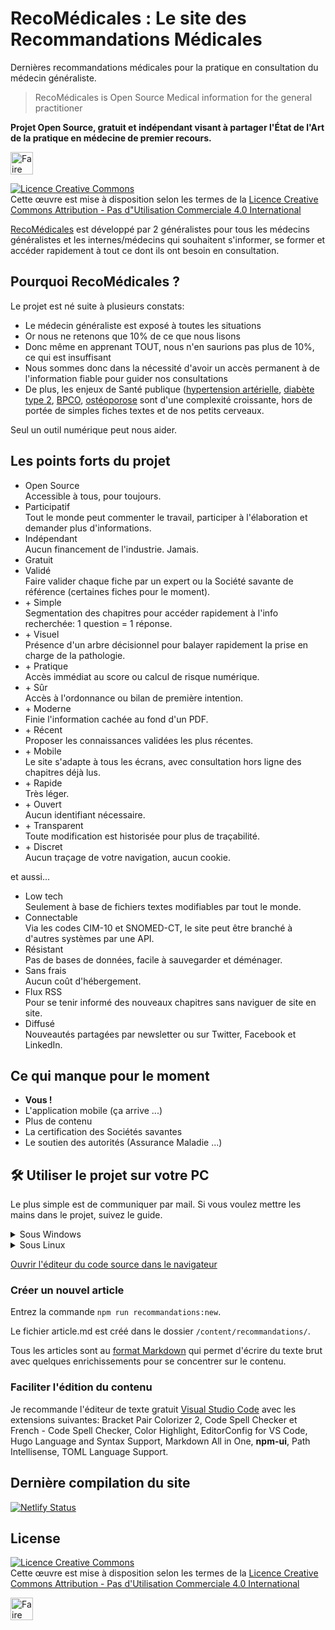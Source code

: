 # RecoMédicales : Le site des Recommandations Médicales

Dernières recommandations médicales pour la pratique en consultation du médecin généraliste.

> RecoMédicales is Open Source Medical information for the general practitioner

**Projet Open Source, gratuit et indépendant visant à partager l'État de l'Art de la pratique en médecine de premier recours.**

<a href="https://ko-fi.com/I3I4JVDWX" target="_blank" rel="external nofollow noopener"><img height="36" src="https://storage.ko-fi.com/cdn/kofi3.png?v=3" alt="Faire un don via ko-fi.com"></a>

<a rel="license" href="http://creativecommons.org/licenses/by-nc/4.0/"><img alt="Licence Creative Commons" style="border-width:0" src="https://i.creativecommons.org/l/by-nc/4.0/88x31.png"></a><br>Cette œuvre est mise à disposition selon les termes de la <a rel="license" href="http://creativecommons.org/licenses/by-nc/4.0/">Licence Creative Commons Attribution - Pas d"Utilisation Commerciale 4.0 International</a>

[RecoMédicales](https://recomedicales.fr) est développé par 2 généralistes pour tous les médecins généralistes et les internes/médecins qui souhaitent s'informer, se former et accéder rapidement à tout ce dont ils ont besoin en consultation.

## Pourquoi RecoMédicales ?

Le projet est né suite à plusieurs constats:

- Le médecin généraliste est exposé à toutes les situations
- Or nous ne retenons que 10% de ce que nous lisons
- Donc même en apprenant TOUT, nous n'en saurions pas plus de 10%, ce qui est insuffisant
- Nous sommes donc dans la nécessité d'avoir un accès permanent à de l'information fiable pour guider nos consultations
- De plus, les enjeux de Santé publique ([hypertension artérielle](https://recomedicales.fr/recommandations/hypertension-arterielle/), [diabète type 2](https://recomedicales.fr/recommandations/diabete-type-2/), [BPCO](https://recomedicales.fr/recommandations/bronchopneumopathie-chronique-obstructive/), [ostéoporose](https://recomedicales.fr/recommandations/osteoporose/) sont d'une complexité croissante, hors de portée de simples fiches textes et de nos petits cerveaux.

Seul un outil numérique peut nous aider.

## Les points forts du projet

- Open Source  
  Accessible à tous, pour toujours.
- Participatif  
  Tout le monde peut commenter le travail, participer à l'élaboration et demander plus d'informations.
- Indépendant  
  Aucun financement de l'industrie. Jamais.
- Gratuit
- Validé  
  Faire valider chaque fiche par un expert ou la Société savante de référence (certaines fiches pour le moment).
- \+ Simple  
  Segmentation des chapitres pour accéder rapidement à l'info recherchée: 1 question = 1 réponse.
- \+ Visuel  
  Présence d'un arbre décisionnel pour balayer rapidement la prise en charge de la pathologie.
- \+ Pratique  
  Accès immédiat au score ou calcul de risque numérique.
- \+ Sûr  
  Accès à l'ordonnance ou bilan de première intention.
- \+ Moderne  
  Finie l'information cachée au fond d'un PDF.
- \+ Récent  
  Proposer les connaissances validées les plus récentes.
- \+ Mobile  
  Le site s'adapte à tous les écrans, avec consultation hors ligne des chapitres déjà lus.
- \+ Rapide  
  Très léger.
- \+ Ouvert  
  Aucun identifiant nécessaire.
- \+ Transparent  
  Toute modification est historisée pour plus de traçabilité.
- \+ Discret  
  Aucun traçage de votre navigation, aucun cookie.

et aussi...

- Low tech  
  Seulement à base de fichiers textes modifiables par tout le monde.
- Connectable  
  Via les codes CIM-10 et SNOMED-CT, le site peut être branché à d'autres systèmes par une API.
- Résistant  
  Pas de bases de données, facile à sauvegarder et déménager.
- Sans frais  
  Aucun coût d'hébergement.
- Flux RSS  
  Pour se tenir informé des nouveaux chapitres sans naviguer de site en site.
- Diffusé  
  Nouveautés partagées par newsletter ou sur Twitter, Facebook et LinkedIn.

## Ce qui manque pour le moment

- **Vous !**
- L'application mobile (ça arrive ...)
- Plus de contenu
- La certification des Sociétés savantes
- Le soutien des autorités (Assurance Maladie ...)

## 🛠️ Utiliser le projet sur votre PC

Le plus simple est de communiquer par mail. Si vous voulez mettre les mains dans le projet, suivez le guide.

<details>
  <summary>Sous Windows</summary>

  1. Sur le PC, aller dans le dossier (au choix) où placer le projet et lancer Powershell ou le Terminal de Windows en mode administrateur (clic droit dans le dossier sous Windows 11)
  2. Entrer les commandes suivantes: `Set-ExecutionPolicy Bypass -Scope Process -Force; iwr https://community.chocolatey.org/install.ps1 -UseBasicParsing | iex`
  3. Fermer la commande et la relancer
  4. `choco install git -y`
  5. `choco install nvm -y`
  6. Fermer la commande et la relancer
  7. `git clone https://github.com/djibe/recommandations-medicales.git`
  8. puis placer la *Commande* dans le dossier `/recommandations-medicales`
  9. puis `nvm install 14` et `nvm use 14`
  10. puis `npm install`
  11. puis `npm run start:dev`, le site est accessible sur `http://localhost:1313/`

</details>

<details>
  <summary>Sous Linux</summary>

  Désinstaller Hugo si déjà installé et entrer les commandes dans l'ordre:

  1. `sudo apt install wget curl nodejs npm git-all golang-go -y`
  2. `wget -qO- https://raw.githubusercontent.com/nvm-sh/nvm/v0.39.3/install.sh | bash`
  3. `wget https://github.com/gohugoio/hugo/releases/download/v0.114.0/hugo_extended_0.114.0_linux-amd64.deb`
  4. `sudo dpkg -i hugo_extended_0.114.0_linux-amd64.deb`
  5. Fermer le terminal
  6. Ouvrir le terminal et entrer: `nvm install 14`
  7. Positionner le terminal sur le dossier souhaité
  8. `git clone https://github.com/djibe/recommandations-medicales.git`
  9. `cd recommandations-medicales`
  10. puis `npm install`
  11. puis `npm run start:dev`, le site est accessible sur `http://localhost:1313/`

</details>

[Ouvrir l'éditeur du code source dans le navigateur](https://vscode.dev/github/djibe/recommandations-medicales)

### Créer un nouvel article

Entrez la commande `npm run recommandations:new`.

Le fichier article.md est créé dans le dossier `/content/recommandations/`.

Tous les articles sont au [format Markdown](https://towardsdatascience.com/the-ultimate-markdown-cheat-sheet-3d3976b31a0) qui permet d'écrire du texte brut avec quelques enrichissements pour se concentrer sur le contenu.

### Faciliter l'édition du contenu

Je recommande l'éditeur de texte gratuit [Visual Studio Code](https://code.visualstudio.com/download) avec les extensions suivantes: Bracket Pair Colorizer 2, Code Spell Checker et French - Code Spell Checker, Color Highlight, EditorConfig for VS Code, Hugo Language and Syntax Support, Markdown All in One, **npm-ui**, Path Intellisense, TOML Language Support.

## Dernière compilation du site

[![Netlify Status](https://api.netlify.com/api/v1/badges/327af24a-1868-47c1-959c-7c0afe3b1891/deploy-status)](https://app.netlify.com/sites/recommandations-medicales/deploys)

## License

<a rel="license" href="http://creativecommons.org/licenses/by-nc/4.0/"><img alt="Licence Creative Commons" style="border-width:0" src="https://i.creativecommons.org/l/by-nc/4.0/88x31.png"></a><br>Cette œuvre est mise à disposition selon les termes de la <a rel="license" href="http://creativecommons.org/licenses/by-nc/4.0/">Licence Creative Commons Attribution - Pas d'Utilisation Commerciale 4.0 International</a>

<a href="https://ko-fi.com/I3I4JVDWX" target="_blank" rel="external nofollow noopener"><img height="36" src="https://storage.ko-fi.com/cdn/kofi3.png?v=3" alt="Faire un don via ko-fi.com"></a>
